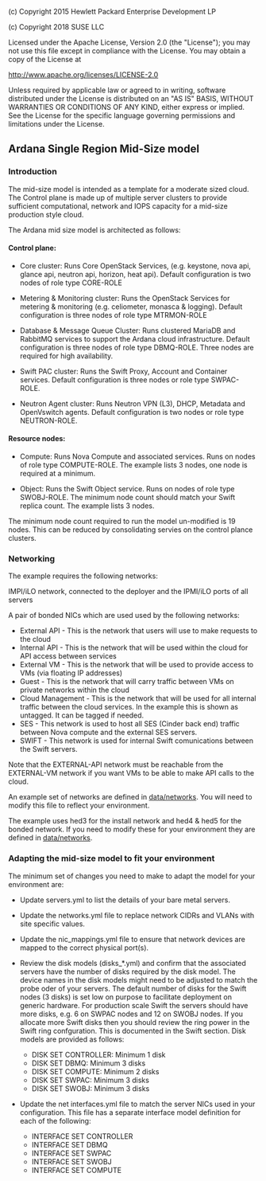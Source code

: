 
(c) Copyright 2015 Hewlett Packard Enterprise Development LP

(c) Copyright 2018 SUSE LLC

Licensed under the Apache License, Version 2.0 (the "License"); you may
not use this file except in compliance with the License. You may obtain
a copy of the License at

http://www.apache.org/licenses/LICENSE-2.0

Unless required by applicable law or agreed to in writing, software
distributed under the License is distributed on an "AS IS" BASIS, WITHOUT
WARRANTIES OR CONDITIONS OF ANY KIND, either express or implied. See the
License for the specific language governing permissions and limitations
under the License.


## Ardana Single Region Mid-Size model
### Introduction

The mid-size model is intended as a template for a moderate sized cloud. The Control plane is made up of multiple server clusters to provide sufficient computational, network and IOPS capacity for a mid-size production style cloud.

The Ardana mid size model is architected as follows:

#### Control plane:

- Core cluster: Runs Core OpenStack Services, (e.g. keystone, nova api, glance api, neutron api, horizon, heat api). Default configuration is two nodes of role type CORE-ROLE

- Metering & Monitoring cluster: Runs the OpenStack Services for metering & monitoring (e.g. celiometer, monasca & logging). Default configuration is three nodes of role type MTRMON-ROLE

- Database & Message Queue Cluster: Runs clustered MariaDB and RabbitMQ services to support the Ardana cloud infrastructure. Default configuration is three nodes of role type DBMQ-ROLE. Three nodes are required for high availability.

- Swift PAC cluster: Runs the Swift Proxy, Account and Container services. Default configuration is three nodes or role type SWPAC-ROLE.

- Neutron Agent cluster: Runs Neutron VPN (L3), DHCP, Metadata and OpenVswitch agents. Default configuration is two nodes or role type NEUTRON-ROLE.

#### Resource nodes:

- Compute: Runs Nova Compute and associated services. Runs on nodes of role type COMPUTE-ROLE. The example lists 3 nodes, one node is required at a minimum.

- Object: Runs the Swift Object service. Runs on nodes of role type SWOBJ-ROLE. The minimum node count should match your Swift replica count. The example lists 3 nodes.


The minimum node count required to run the model un-modified is 19 nodes. This can be reduced by consolidating servies on the control plance clusters.

### Networking

The example requires the following networks:

IMPI/iLO network, connected to the deployer and the IPMI/iLO ports of all servers

A pair of bonded NICs which are used used by the following networks:

- External API - This is the network that users will use to make requests to the cloud
- Internal API - This is the network that will be used within the cloud for API access between services
- External VM - This is the network that will be used to provide access to VMs (via floating IP addresses)
- Guest - This is the network that will carry traffic between VMs on private networks within the cloud
- Cloud Management - This is the network that will be used for all internal traffic between the cloud services. In the example this is shown as untagged. It can be tagged if needed.
- SES - This network is used to host all SES (Cinder back end) traffic between Nova compute and the external SES servers.
- SWIFT - This network is used for internal Swift comunications between the Swift servers.

Note that the EXTERNAL-API network must be reachable from the EXTERNAL-VM network if you want VMs to be able to make  API calls to the cloud.

An example set of networks are defined in [data/networks](./data/networks.yml). You will need to modify this file to reflect your environment.

The example uses hed3 for the install network and hed4 & hed5 for the bonded network. If you need to modify these
for your environment they are defined in [data/networks](./data/net_interfaces.yml).

### Adapting the mid-size model to fit your environment

The minimum set of changes you need to make to adapt the model for your environment are:

- Update servers.yml to list the details of your bare metal servers.

- Update the networks.yml file to replace network CIDRs and VLANs with site specific values.

- Update the nic_mappings.yml file to ensure that network devices are mapped to the correct physical port(s).

- Review the disk models (disks_*.yml) and confirm that the associated servers have the number of disks required by the disk model. The device names in the disk models might need to be adjusted to match the probe oder of your servers. The default number of disks for the Swift nodes (3 disks) is set low on purpose to facilitate deployment on generic hardware. For production scale Swift the servers should have more disks, e.g. 6 on SWPAC nodes and 12 on SWOBJ nodes. If you allocate more Swift disks then you should review the ring power in the Swift ring confguration. This is documented in the Swift section. Disk models are provided as follows:

     * DISK SET CONTROLLER: Minimum 1 disk
     * DISK SET DBMQ: Minimum 3 disks
     * DISK SET COMPUTE: Minimum 2 disks
     * DISK SET SWPAC: Minimum 3 disks
     * DISK SET SWOBJ: Minimum 3 disks

- Update the net interfaces.yml file to match the server NICs used in your configuration. This file has a separate interface model definition for each of the following:

     * INTERFACE SET CONTROLLER
     * INTERFACE SET DBMQ
     * INTERFACE SET SWPAC
     * INTERFACE SET SWOBJ
     * INTERFACE SET COMPUTE

